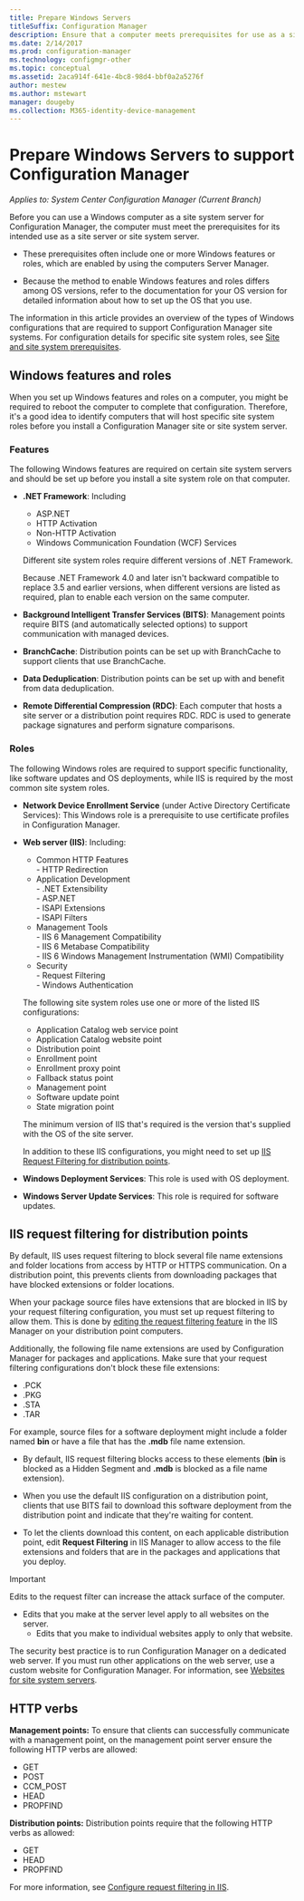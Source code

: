```yaml
---
title: Prepare Windows Servers
titleSuffix: Configuration Manager
description: Ensure that a computer meets prerequisites for use as a site server or a site system server for Configuration Manager.
ms.date: 2/14/2017
ms.prod: configuration-manager
ms.technology: configmgr-other
ms.topic: conceptual
ms.assetid: 2aca914f-641e-4bc8-98d4-bbf0a2a5276f
author: mestew
ms.author: mstewart
manager: dougeby
ms.collection: M365-identity-device-management
---
```


# Prepare Windows Servers to support Configuration Manager

*Applies to: System Center Configuration Manager (Current Branch)*

Before you can use a Windows computer as a site system server for Configuration Manager, the computer must meet the prerequisites for its intended use as a site server or site system server.  

- These prerequisites often include one or more Windows features or roles, which are enabled by using the computers Server Manager.  

- Because the method to enable Windows features and roles differs among OS versions, refer to the documentation for your OS version for detailed information about how to set up the OS that you use.  

The information in this article provides an overview of the types of Windows configurations that are required to support Configuration Manager site systems. For configuration details for specific site system roles, see [Site and site system prerequisites](/sccm/core/plan-design/configs/site-and-site-system-prerequisites).

##  <a name="BKMK_WinFeatures"></a> Windows features and roles  
When you set up Windows features and roles on a computer, you might be required to reboot the computer to complete that configuration. Therefore, it's a good idea to identify computers that will host specific site system roles before you install a Configuration Manager site or site system server.

### Features  
The following Windows features are required on certain site system servers and should be set up before you install a site system role on that computer.  

- **.NET Framework**: Including  

    - ASP.NET  
    - HTTP Activation  
    - Non-HTTP Activation  
    - Windows Communication Foundation (WCF) Services  

    Different site system roles require different versions of .NET Framework.  

    Because .NET Framework 4.0 and later isn't backward compatible to replace 3.5 and earlier versions, when different versions are listed as required, plan to enable each version on the same computer.  

- **Background Intelligent Transfer Services (BITS)**: Management points require BITS (and automatically selected options) to support communication with managed devices.  

- **BranchCache**: Distribution points can be set up with BranchCache to support clients that use BranchCache.  

- **Data Deduplication**: Distribution points can be set up with and benefit from data deduplication.  

- **Remote Differential Compression (RDC)**: Each computer that hosts a site server or a distribution point requires RDC. RDC is used to generate package signatures and perform signature comparisons.  

### Roles  
The following Windows roles are required to support specific functionality, like software updates and OS deployments, while IIS is required by the most common site system roles.  

- **Network Device Enrollment Service** (under Active Directory Certificate Services): This Windows role is a prerequisite to use certificate profiles in Configuration Manager.  

- **Web server (IIS)**: Including:  
    - Common HTTP Features  
          - HTTP Redirection  
    - Application Development  
          - .NET Extensibility  
          - ASP.NET  
          - ISAPI Extensions  
          - ISAPI Filters  
    - Management Tools  
          - IIS 6 Management Compatibility  
          - IIS 6 Metabase Compatibility  
          - IIS 6 Windows Management Instrumentation (WMI) Compatibility  
    - Security  
          - Request Filtering  
          - Windows Authentication  

  The following site system roles use one or more of the listed IIS configurations:  
  - Application Catalog web service point  
  - Application Catalog website point  
  - Distribution point  
  - Enrollment point  
  - Enrollment proxy point  
  - Fallback status point  
  - Management point  
  - Software update point  
  - State migration point     

  The minimum version of IIS that's required is the version that's supplied with the OS of the site server.  

  In addition to these IIS configurations, you might need to set up [IIS Request Filtering for distribution points](#BKMK_IISFiltering).  

- **Windows Deployment Services**: This role is used with OS deployment.  

- **Windows Server Update Services**: This role is required for software updates.  


##  <a name="BKMK_IISFiltering"></a> IIS request filtering for distribution points  
By default, IIS uses request filtering to block several file name extensions and folder locations from access by HTTP or HTTPS communication. On a distribution point, this prevents clients from downloading packages that have blocked extensions or folder locations.  

When your package source files have extensions that are blocked in IIS by your request filtering configuration, you must set up request filtering to allow them. This is done by [editing the request filtering feature](https://technet.microsoft.com/library/hh831621.aspx) in the IIS Manager on your distribution point computers.  

Additionally, the following file name extensions are used by Configuration Manager for packages and applications. Make sure that your request filtering configurations don't block these file extensions:  

- .PCK  
- .PKG  
- .STA  
- .TAR  

For example, source files for a software deployment might include a folder named **bin** or have a file that has the **.mdb** file name extension.  

- By default, IIS request filtering blocks access to these elements (**bin** is blocked as a Hidden Segment and **.mdb** is blocked as a file name extension).  

- When you use the default IIS configuration on a distribution point, clients that use BITS fail to download this software deployment from the distribution point and indicate that they're waiting for content.  

- To let the clients download this content, on each applicable distribution point, edit **Request Filtering** in IIS Manager to allow access to the file extensions and folders that are in the packages and applications that you deploy.  

> [!IMPORTANT]  
> Edits to the request filter can increase the attack surface of the computer.  
> 
> - Edits that you make at the server level apply to all websites on the server.   
>     - Edits that you make to individual websites apply to only that website.  
> 
> The security best practice is to run Configuration Manager on a dedicated web server. If you must run other applications on the web server, use a custom website for Configuration Manager. For information, see [Websites for site system servers](/sccm/core/plan-design/network/websites-for-site-system-servers).  

## HTTP verbs
**Management points:** To ensure that clients can successfully communicate with a management point, on the management point server ensure the following HTTP verbs are allowed:  
- GET
- POST
- CCM_POST
- HEAD
- PROPFIND

**Distribution points:** Distribution points require that the following HTTP verbs as allowed:
- GET
- HEAD
- PROPFIND

For more information, see [Configure request filtering in IIS](https://technet.microsoft.com/library/hh831621.aspx#Verbs). 

